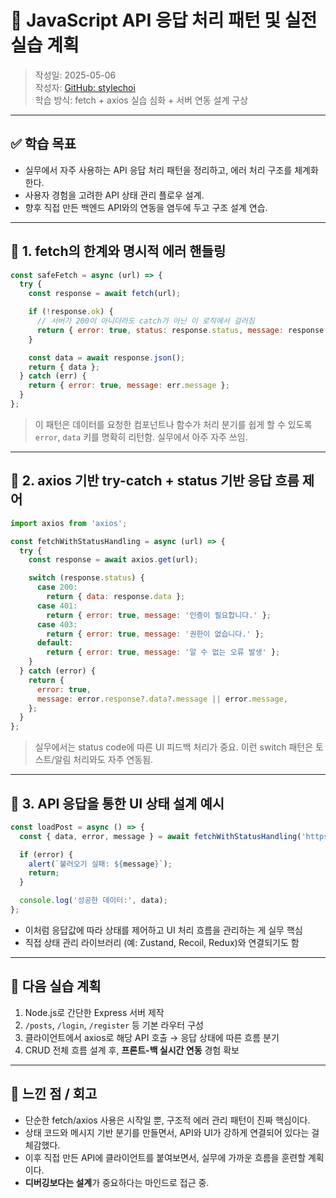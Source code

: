 # 📘 JavaScript API 응답 처리 패턴 및 실전 실습 계획

> 작성일: 2025-05-06  
> 작성자: [GitHub: stylechoi](https://github.com/stylechoi)  
> 학습 방식: fetch + axios 실습 심화 + 서버 연동 설계 구상

---

## ✅ 학습 목표

- 실무에서 자주 사용하는 API 응답 처리 패턴을 정리하고, 에러 처리 구조를 체계화한다.
- 사용자 경험을 고려한 API 상태 관리 플로우 설계.
- 향후 직접 만든 백엔드 API와의 연동을 염두에 두고 구조 설계 연습.

---

## 📒 1. fetch의 한계와 명시적 에러 핸들링

```js
const safeFetch = async (url) => {
  try {
    const response = await fetch(url);

    if (!response.ok) {
      // 서버가 200이 아니더라도 catch가 아닌 이 로직에서 걸러짐
      return { error: true, status: response.status, message: response.statusText };
    }

    const data = await response.json();
    return { data };
  } catch (err) {
    return { error: true, message: err.message };
  }
};
```

> 이 패턴은 데이터를 요청한 컴포넌트나 함수가 처리 분기를 쉽게 할 수 있도록 `error`, `data` 키를 명확히 리턴함. 실무에서 아주 자주 쓰임.

---

## 📒 2. axios 기반 try-catch + status 기반 응답 흐름 제어

```js
import axios from 'axios';

const fetchWithStatusHandling = async (url) => {
  try {
    const response = await axios.get(url);

    switch (response.status) {
      case 200:
        return { data: response.data };
      case 401:
        return { error: true, message: '인증이 필요합니다.' };
      case 403:
        return { error: true, message: '권한이 없습니다.' };
      default:
        return { error: true, message: '알 수 없는 오류 발생' };
    }
  } catch (error) {
    return {
      error: true,
      message: error.response?.data?.message || error.message,
    };
  }
};
```

> 실무에서는 status code에 따른 UI 피드백 처리가 중요. 이런 switch 패턴은 토스트/알림 처리와도 자주 연동됨.

---

## 📒 3. API 응답을 통한 UI 상태 설계 예시

```js
const loadPost = async () => {
  const { data, error, message } = await fetchWithStatusHandling('https://jsonplaceholder.typicode.com/posts/1');

  if (error) {
    alert(`불러오기 실패: ${message}`);
    return;
  }

  console.log('성공한 데이터:', data);
};
```

- 이처럼 응답값에 따라 상태를 제어하고 UI 처리 흐름을 관리하는 게 실무 핵심
- 직접 상태 관리 라이브러리 (예: Zustand, Recoil, Redux)와 연결되기도 함

---

## 🚧 다음 실습 계획

1. Node.js로 간단한 Express 서버 제작  
2. `/posts`, `/login`, `/register` 등 기본 라우터 구성  
3. 클라이언트에서 axios로 해당 API 호출 → 응답 상태에 따른 흐름 분기  
4. CRUD 전체 흐름 설계 후, **프론트-백 실시간 연동** 경험 확보  

---

## 🧠 느낀 점 / 회고

- 단순한 fetch/axios 사용은 시작일 뿐, 구조적 에러 관리 패턴이 진짜 핵심이다.
- 상태 코드와 메시지 기반 분기를 만들면서, API와 UI가 강하게 연결되어 있다는 걸 체감했다.
- 이후 직접 만든 API에 클라이언트를 붙여보면서, 실무에 가까운 흐름을 훈련할 계획이다.
- **디버깅보다는 설계**가 중요하다는 마인드로 접근 중.

